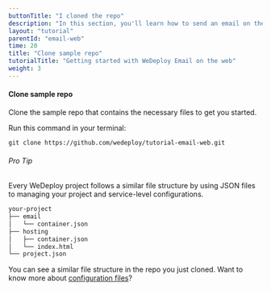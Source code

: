 ```yaml
---
buttonTitle: "I cloned the repo"
description: "In this section, you'll learn how to send an email on the web using the WeDeploy API Client."
layout: "tutorial"
parentId: "email-web"
time: 20
title: "Clone sample repo"
tutorialTitle: "Getting started with WeDeploy Email on the web"
weight: 3
---
```


#### Clone sample repo

Clone the sample repo that contains the necessary files to get you started.

Run this command in your terminal: 

```
git clone https://github.com/wedeploy/tutorial-email-web.git
```

<aside>

###### <span class="icon-16-star"></span> Pro Tip

Every WeDeploy project follows a similar file structure by using JSON files to managing your project and service-level configurations.

```xml
your-project
├── email
│   └── container.json
├── hosting
│   ├── container.json
│   └── index.html
└── project.json
```

You can see a similar file structure in the repo you just cloned. Want to know more about <a href="http://wedeploy.com/docs/intro/configuration-files.html" target="_blank">configuration files</a>?

</aside>
